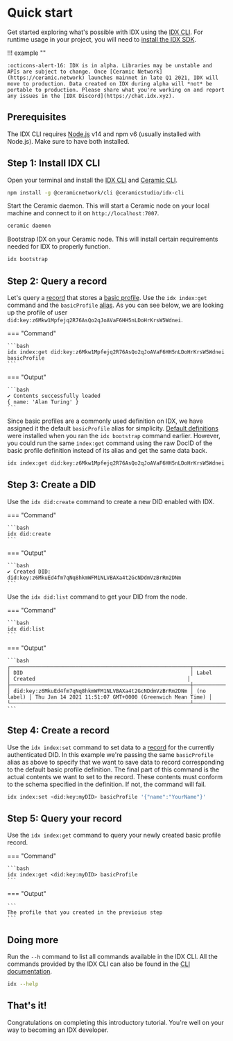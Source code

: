 # Quick start

Get started exploring what's possible with IDX using the [IDX CLI](../reference/cli.md). For runtime usage in your project, you will need to [install the IDX SDK](../reference/idx.md).

!!! example ""

    :octicons-alert-16: IDX is in alpha. Libraries may be unstable and APIs are subject to change. Once [Ceramic Network](https://ceramic.network) launches mainnet in late Q1 2021, IDX will move to production. Data created on IDX during alpha will *not* be portable to production. Please share what you're working on and report any issues in the [IDX Discord](https://chat.idx.xyz).

## **Prerequisites**

The IDX CLI requires [Node.js](https://nodejs.org/en/) v14 and npm v6 (usually installed with Node.js). Make sure to have both installed.

## **Step 1: Install IDX CLI**

Open your terminal and install the [IDX CLI](../reference/cli.md) and [Ceramic CLI](https://developers.ceramic.network/build/quick-start/#install-the-cli).

```bash
npm install -g @ceramicnetwork/cli @ceramicstudio/idx-cli
```

Start the Ceramic daemon. This will start a Ceramic node on your local machine and connect to it on `http://localhost:7007`.

```bash
ceramic daemon
```

Bootstrap IDX on your Ceramic node. This will install certain requirements needed for IDX to properly function.

```bash
idx bootstrap
```

## **Step 2: Query a record**

Let's query a [record](../learn/glossary.md#record) that stores a [basic profile](../guides/definitions/default.md#basic-profile). Use the `idx index:get` command and the `basicProfile` [alias](../learn/glossary.md#alias). As you can see below, we are looking up the profile of user `did:key:z6Mkw1Mpfejq2R76AsQo2qJoAVaF6HH5nLDoHrKrsW5Wdnei`.

=== "Command"

    ```bash
    idx index:get did:key:z6Mkw1Mpfejq2R76AsQo2qJoAVaF6HH5nLDoHrKrsW5Wdnei basicProfile
    ```

=== "Output"

    ```bash
    ✔ Contents successfully loaded
    { name: 'Alan Turing' }
    ```

Since basic profiles are a commonly used definition on IDX, we have assigned it the default `basicProfile` alias for simplicity. [Default definitions](../guides/definitions/default.md) were installed when you ran the `idx bootstrap` command earlier. However, you could run the same `index:get` command using the raw DocID of the basic profile definition instead of its alias and get the same data back.

```bash
idx index:get did:key:z6Mkw1Mpfejq2R76AsQo2qJoAVaF6HH5nLDoHrKrsW5Wdnei kjzl6cwe1jw14bdsytwychcd91fcc7xibfj8bc0r2h3w5wm8t6rt4dtlrotl1ou
```

## **Step 3: Create a DID**

Use the `idx did:create` command to create a new DID enabled with IDX.

=== "Command"

    ```bash
    idx did:create
    ```

=== "Output"

    ```bash
    ✔ Created DID: did:key:z6MkuEd4fm7qNq8hkmWFM1NLVBAXa4t2GcNDdmVzBrRm2DNm
    ```

Use the `idx did:list` command to get your DID from the node.

=== "Command"

    ```bash
    idx did:list
    ```

=== "Output"

    ```bash
    ┌──────────────────────────────────────────────────────────┬────────────┬─────────────────────────────────────────────────────────┐
    │ DID                                                      │ Label      │ Created                                                 │
    ├──────────────────────────────────────────────────────────┼────────────┼─────────────────────────────────────────────────────────┤
    │ did:key:z6MkuEd4fm7qNq8hkmWFM1NLVBAXa4t2GcNDdmVzBrRm2DNm │ (no label) │ Thu Jan 14 2021 11:51:07 GMT+0000 (Greenwich Mean Time) │
    └──────────────────────────────────────────────────────────┴────────────┴─────────────────────────────────────────────────────────┘
    ```

## **Step 4: Create a record**

Use the `idx index:set` command to set data to a [record](../learn/glossary.md#record) for the currently authenticated DID. In this example we're passing the same `basicProfile` alias as above to specify that we want to save data to record corresponding to the default basic profile definition. The final part of this command is the actual contents we want to set to the record. These contents must conform to the schema specified in the definition. If not, the command will fail.

```bash
idx index:set <did:key:myDID> basicProfile '{"name":"YourName"}'
```

## **Step 5: Query your record**

Use the `idx index:get` command to query your newly created basic profile record.

=== "Command"

    ```bash
    idx index:get <did:key:myDID> basicProfile
    ```

=== "Output"

    ```
    The profile that you created in the previoius step
    ```

## **Doing more**

Run the `--h` command to list all commands available in the IDX CLI. All the commands provided by the IDX CLI can also be found in the [CLI documentation](https://github.com/ceramicstudio/idx-cli#idx-cli).

```bash
idx --help
```

## **That's it!**

Congratulations on completing this introductory tutorial. You're well on your way to becoming an IDX developer.
